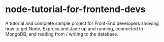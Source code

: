 # node-tutorial-for-frontend-devs
A tutorial and complete sample project for Front-End developers showing how to get Node, Express and Jade up and running, connected to MongoDB, and reading from / writing to the database.
